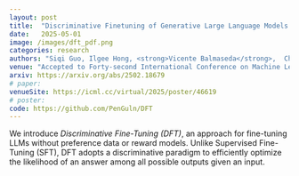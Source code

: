 ```yaml
---
layout: post
title:  "Discriminative Finetuning of Generative Large Language Models without Reward Models and Preference Data"
date:   2025-05-01
image: /images/dft_pdf.png
categories: research
authors: "Siqi Guo, Ilgee Hong, <strong>Vicente Balmaseda</strong>,  Changlong Yu, Liang Qiu, Xin Liu, Haoming Jiang, Tuo Zhao, Tianbao Yang"
venue: "Accepted to Forty-second International Conference on Machine Learning (ICML 2025)"
arxiv: https://arxiv.org/abs/2502.18679
# paper:
venueSite: https://icml.cc/virtual/2025/poster/46619
# poster:
code: https://github.com/PenGuln/DFT
---
```

We introduce *Discriminative Fine-Tuning (DFT)*, an approach for fine-tuning LLMs without preference data or reward models. Unlike Supervised Fine-Tuning (SFT), DFT adopts a discriminative paradigm to efficiently optimize the likelihood of an answer among all possible outputs given an input.
